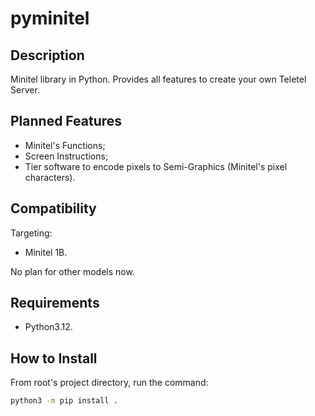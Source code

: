 # pyminitel
## Description
Minitel library in Python.
Provides all features to create your own Teletel Server.

## Planned Features
* Minitel's Functions;
* Screen Instructions;
* Tier software to encode pixels to Semi-Graphics (Minitel's pixel characters).

## Compatibility
Targeting:
* Minitel 1B.

No plan for other models now.

## Requirements
* Python3.12.

## How to Install
From root's project directory, run the command:
```sh
python3 -m pip install .
```